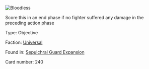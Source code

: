 
![Bloodless](https://warhammerunderworlds.com/wp-content/uploads/sites/6/2017/12/240_ENG-Bloodless.png)

Score this in an end phase if no fighter suffered any damage in the preceding action phase

Type: Objective

Faction: [Universal](/factions/universal.md)

Found in: [Sepulchral Guard Expansion](/locations/sepulchral-guard-expansion.md)

Card number: 240
